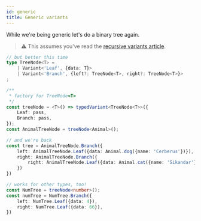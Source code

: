 ```yaml
---
id: generic
title: Generic variants
---
```


While we're being generic let's do a binary tree again.

> ⚠️ This assumes you've read the [recursive variants article](recursive).

```typescript
// but better this time
type TreeNode<T> =
    | Variant<'Leaf', {data: T}>
    | Variant<'Branch', {left?: TreeNode<T>, right?: TreeNode<T>}>
;

/**
 * factory for TreeNode<T>
 */
const treeNode = <T>() => typedVariant<TreeNode<T>>({
    Leaf: pass,
    Branch: pass,
});
const AnimalTreeNode = treeNode<Animal>();

// and we're back
const tree = AnimalTreeNode.Branch({
    left: AnimalTreeNode.Leaf({data: Animal.dog({name: 'Cerberus'})}),
    right: AnimalTreeNode.Branch({
        right: AnimalTreeNode.Leaf({data: Animal.cat({name: 'Sikandar'})}),
    })
})

// works for other types, too!
const NumTree = treeNode<number>();
const numTree = NumTree.Branch({
    left: NumTree.Leaf({data: 4}),
    right: NumTree.Leaf({data: 66}),
})
```
